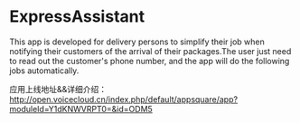 ExpressAssistant
================
This app is developed for delivery persons to simplify their job when notifying their customers of the arrival of their packages.The user just need to read out the customer's phone number, and the app will do the following jobs automatically.

应用上线地址&&详细介绍：
http://open.voicecloud.cn/index.php/default/appsquare/app?moduleId=Y1dKNWVRPT0=&id=ODM5
